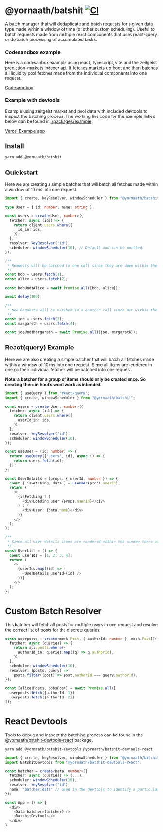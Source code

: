 # @yornaath/batshit [![CI](https://github.com/yornaath/batshit/actions/workflows/ci.yml/badge.svg)](https://github.com/yornaath/batshit/actions/workflows/ci.yml)

A batch manager that will deduplicate and batch requests for a given data type made within a window of time (or other custom scheduling). Useful to batch requests made from multiple react components that uses react-query or do batch processing of accumulated tasks.

### Codesandbox example
Here is a codesanbox example using react, typescript, vite and the zeitgeist prediction-markets indexer api.
It fetches markets up front and then batches all liquidity pool fetches made from the individual components into one request.

[Codesandbox](https://codesandbox.io/s/yornaath-batshit-example-8f8q3w?file=/src/App.tsx)

### Example with devtools
Example using zeitgeist market and pool data with included devtools to inspect the batching process.
The working live code for the example linked below can be found in [./packages/example](https://github.com/yornaath/batshit/tree/master/packages/example)

[Vercel Example app](https://batshit-example.vercel.app/)

## Install
```bash
yarn add @yornaath/batshit
```

## Quickstart

Here we are creating a simple batcher that will batch all fetches made within a window of 10 ms into one request.

```ts
import { create, keyResolver, windowScheduler } from "@yornaath/batshit";

type User = { id: number; name: string };

const users = create<User, number>({
  fetcher: async (ids) => {
    return client.users.where({
      id_in: ids,
    });
  },
  resolver: keyResolver("id"),
  scheduler: windowScheduler(10), // Default and can be omitted.
});

/**
 * Requests will be batched to one call since they are done within the same time window of 10 ms.
 */
const bob = users.fetch(1);
const alice = users.fetch(2);

const bobUndtAlice = await Promise.all([bob, alice]);

await delay(100);

/**
 * New Requests will be batched in a another call since not within the first timeframe.
 */
const joe = users.fetch(3);
const margareth = users.fetch(4);

const joeUndtMargareth = await Promise.all([joe, margareth]);
```

## React(query) Example

Here we are also creating a simple batcher that will batch all fetches made within a window of 10 ms into one request. Since all <UserDetails /> items are rendered in one go their individual fetches will be batched into one request.

**Note: a batcher for a group of items should only be created once. So creating them in hooks wont work as intended.**

```ts
import { useQuery } from "react-query";
import { create, windowScheduler } from "@yornaath/batshit";

const users = create<User, number>({
  fetcher: async (ids) => {
    return client.users.where({
      userId_in: ids,
    });
  },
  resolver: keyResolver("id"),
  scheduler: windowScheduler(10),
});

const useUser = (id: number) => {
  return useQuery(["users", id], async () => {
    return users.fetch(id);
  });
};

const UserDetails = (props: { userId: number }) => {
  const { isFetching, data } = useUser(props.userId);
  return (
    <>
      {isFetching ? (
        <div>Loading user {props.userId}</div>
      ) : (
        <div>User: {data.name}</div>
      )}
    </>
  );
};

/**
 * Since all user details items are rendered within the window there will only be one request made.
 */
const UserList = () => {
  const userIds = [1, 2, 3, 4];
  return (
    <>
      {userIds.map((id) => (
        <UserDetails userId={id} />
      ))}
    </>
  );
};
```

# Custom Batch Resolver

This batcher will fetch all posts for multiple users in one request and resolve the correct list of posts for the discrete queries.

```ts
const userposts = create<mock.Post, { authorId: number }, mock.Post[]>({
  fetcher: async (queries) => {
    return api.posts.where({
      authorId_in: queries.map((q) => q.authorId),
    });
  },
  scheduler: windowScheduler(10),
  resolver: (posts, query) =>
    posts.filter((post) => post.authorId === query.authorId),
});

const [alicesPosts, bobsPost] = await Promise.all([
  userposts.fetch({authorId: 1})
  userposts.fetch({authorId: 2})
]);
```

# React Devtools

Tools to debug and inspect the batching process can be found in the [@yornaath/batshit-devtools-react](https://www.npmjs.com/package/@yornaath/batshit-devtools-react) package.

```bash
yarn add @yornaath/batshit-devtools @yornaath/batshit-devtools-react
```

```ts
import { create, keyResolver, windowScheduler } from "@yornaath/batshit";
import BatshitDevtools from "@yornaath/batshit-devtools-react";

const batcher = create<Data, number>({
  fetcher: async (queries) => {...},
  scheduler: windowScheduler(10),
  resolver: keyResolver("id"),
  name: "batcher:data" // used in the devtools to identify a particular batcher.
});

const App = () => {
  <div>
    <Data batcher={batcher} />
    <BatshitDevtools />
  </div>
}
```
